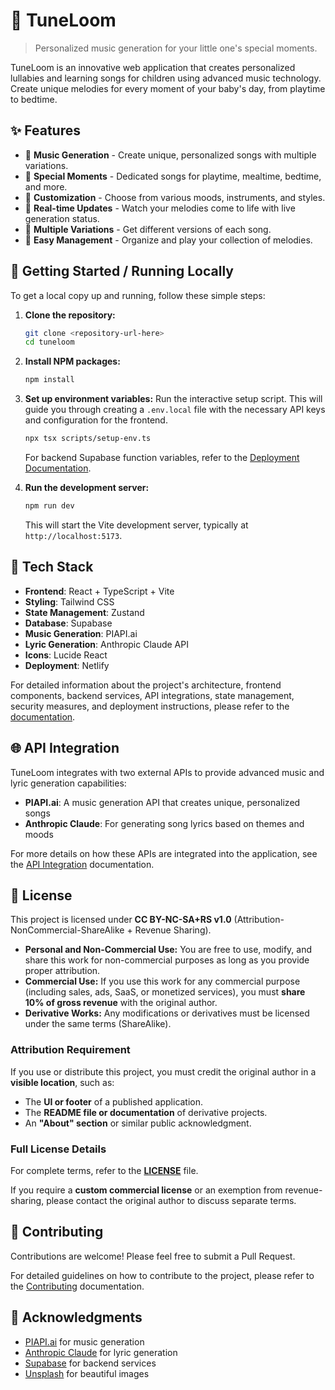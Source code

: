 # 🎵 TuneLoom

> Personalized music generation for your little one's special moments.

TuneLoom is an innovative web application that creates personalized lullabies and learning songs for children using advanced music technology. Create unique melodies for every moment of your baby's day, from playtime to bedtime.

## ✨ Features

- 🎹 **Music Generation** - Create unique, personalized songs with multiple variations.
- 🌙 **Special Moments** - Dedicated songs for playtime, mealtime, bedtime, and more.
- 🎨 **Customization** - Choose from various moods, instruments, and styles.
- 💫 **Real-time Updates** - Watch your melodies come to life with live generation status.
- 🔄 **Multiple Variations** - Get different versions of each song.
- 🎯 **Easy Management** - Organize and play your collection of melodies.

## 🚀 Getting Started / Running Locally

To get a local copy up and running, follow these simple steps:

1.  **Clone the repository:**
    ```sh
    git clone <repository-url-here>
    cd tuneloom
    ```

2.  **Install NPM packages:**
    ```sh
    npm install
    ```

3.  **Set up environment variables:**
    Run the interactive setup script. This will guide you through creating a `.env.local` file with the necessary API keys and configuration for the frontend.
    ```sh
    npx tsx scripts/setup-env.ts
    ```
    For backend Supabase function variables, refer to the [Deployment Documentation](./docs/deployment.md#environment-variables-and-database).

4.  **Run the development server:**
    ```sh
    npm run dev
    ```
    This will start the Vite development server, typically at `http://localhost:5173`.

## 🚀 Tech Stack

- **Frontend**: React + TypeScript + Vite
- **Styling**: Tailwind CSS
- **State Management**: Zustand
- **Database**: Supabase
- **Music Generation**: PIAPI.ai
- **Lyric Generation**: Anthropic Claude API
- **Icons**: Lucide React
- **Deployment**: Netlify

For detailed information about the project's architecture, frontend components, backend services, API integrations, state management, security measures, and deployment instructions, please refer to the [documentation](./docs/README.md).

## 🌐 API Integration

TuneLoom integrates with two external APIs to provide advanced music and lyric generation capabilities:

- **PIAPI.ai**: A music generation API that creates unique, personalized songs
- **Anthropic Claude**: For generating song lyrics based on themes and moods

For more details on how these APIs are integrated into the application, see the [API Integration](./docs/api-integration.md) documentation.

## 📄 License

This project is licensed under **CC BY-NC-SA+RS v1.0** (Attribution-NonCommercial-ShareAlike + Revenue Sharing).

- **Personal and Non-Commercial Use:** You are free to use, modify, and share this work for non-commercial purposes as long as you provide proper attribution.
- **Commercial Use:** If you use this work for any commercial purpose (including sales, ads, SaaS, or monetized services), you must **share 10% of gross revenue** with the original author.
- **Derivative Works:** Any modifications or derivatives must be licensed under the same terms (ShareAlike).

### Attribution Requirement

If you use or distribute this project, you must credit the original author in a **visible location**, such as:

- The **UI or footer** of a published application.
- The **README file or documentation** of derivative projects.
- An **"About" section** or similar public acknowledgment.

### Full License Details

For complete terms, refer to the **[LICENSE](./LICENSE)** file.

If you require a **custom commercial license** or an exemption from revenue-sharing, please contact the original author to discuss separate terms.

## 🤝 Contributing

Contributions are welcome! Please feel free to submit a Pull Request.

For detailed guidelines on how to contribute to the project, please refer to the [Contributing](./docs/contributing.md) documentation.

## 🙏 Acknowledgments

- [PIAPI.ai](https://piapi.ai) for music generation
- [Anthropic Claude](https://anthropic.com) for lyric generation
- [Supabase](https://supabase.com) for backend services
- [Unsplash](https://unsplash.com) for beautiful images